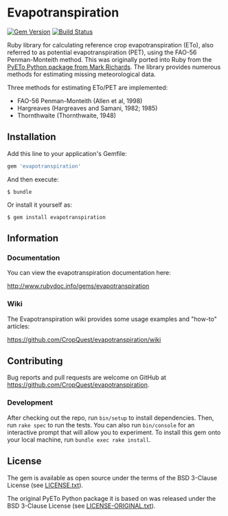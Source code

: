 # Evapotranspiration

[![Gem Version](http://img.shields.io/gem/v/evapotranspiration.svg)][gem]
[![Build Status](http://img.shields.io/travis/CropQuest/evapotranspiration.svg)][travis]

[gem]: https://rubygems.org/gems/evapotranspiration
[travis]: http://travis-ci.org/CropQuest/evapotranspiration

Ruby library for calculating reference crop evapotranspiration (ETo), also referred to as potential evapotranspiration (PET), using the FAO-56 Penman-Monteith method. This was originally ported into Ruby from the [PyETo Python package from Mark Richards](https://github.com/woodcrafty/PyETo). The library provides numerous methods for estimating missing meteorological data.

Three methods for estimating ETo/PET are implemented:

- FAO-56 Penman-Monteith (Allen et al, 1998)
- Hargreaves (Hargreaves and Samani, 1982; 1985)
- Thornthwaite (Thornthwaite, 1948)

## Installation

Add this line to your application's Gemfile:

```ruby
gem 'evapotranspiration'
```

And then execute:

    $ bundle

Or install it yourself as:

    $ gem install evapotranspiration

## Information

### Documentation

You can view the evapotranspiration documentation here:

http://www.rubydoc.info/gems/evapotranspiration

### Wiki

The Evapotranspiration wiki provides some usage examples and "how-to" articles:

https://github.com/CropQuest/evapotranspiration/wiki

## Contributing

Bug reports and pull requests are welcome on GitHub at https://github.com/CropQuest/evapotranspiration.

### Development

After checking out the repo, run `bin/setup` to install dependencies. Then, run `rake spec` to run the tests. You can also run `bin/console` for an interactive prompt that will allow you to experiment. To install this gem onto your local machine, run `bundle exec rake install`.

## License

The gem is available as open source under the terms of the BSD 3-Clause License (see [LICENSE.txt](https://github.com/CropQuest/evapotranspiration/blob/master/LICENSE.txt)).

The original PyETo Python package it is based on was released under the BSD 3-Clause License (see [LICENSE-ORIGINAL.txt](https://github.com/CropQuest/evapotranspiration/blob/master/LICENSE-ORIGINAL.txt)).
